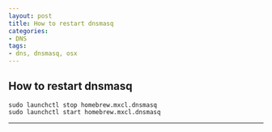 ```yaml
---
layout: post
title: How to restart dnsmasq
categories:
- DNS
tags:
- dns, dnsmasq, osx
---
```


     
	 
## How to restart dnsmasq
```
sudo launchctl stop homebrew.mxcl.dnsmasq
sudo launchctl start homebrew.mxcl.dnsmasq
```
----
